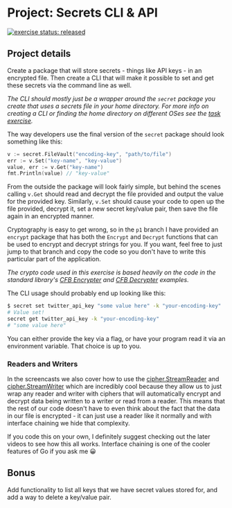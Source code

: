 # Project: Secrets CLI & API

[![exercise status: released](https://img.shields.io/badge/exercise%20status-released-green.svg?style=for-the-badge)](https://gophercises.com/exercises/secret)

## Project details

Create a package that will store secrets - things like API keys - in an encrypted file. Then create a CLI that will make it possible to set and get these secrets via the command line as well.

*The CLI should mostly just be a wrapper around the `secret` package you create that uses a secrets file in your home directory. For more info on creating a CLI or finding the home directory on different OSes see the [task exercise](https://gophercises.com/exercises/task).*

The way developers use the final version of the `secret` package should look something like this:

```go
v := secret.FileVault("encoding-key", "path/to/file")
err := v.Set("key-name", "key-value")
value, err := v.Get("key-name")
fmt.Println(value) // "key-value"
```

From the outside the package will look fairly simple, but behind the scenes calling `v.Get` should read and decrypt the file provided and output the value for the provided key. Similarly, `v.Set` should cause your code to open up the file provided, decrypt it, set a new secret key/value pair, then save the file again in an encrypted manner.

Cryptography is easy to get wrong, so in the `p1` branch I have provided an `encrypt` package that has both the `Encrypt` and `Decrypt` functions that can be used to encrypt and decrypt strings for you. If you want, feel free to just jump to that branch and copy the code so you don't have to write this particular part of the application.

*The crypto code used in this exercise is based heavily on the code in the standard library's [CFB Encrypter](https://golang.org/pkg/crypto/cipher/#NewCFBEncrypter) and [CFB Decrypter](https://golang.org/pkg/crypto/cipher/#NewCFBDecrypter) examples.*

The CLI usage should probably end up looking like this:

```bash
$ secret set twitter_api_key "some value here" -k "your-encoding-key"
# Value set!
secret get twitter_api_key -k "your-encoding-key"
# "some value here"
```

You can either provide the key via a flag, or have your program read it via an environment variable. That choice is up to you.

### Readers and Writers

In the screencasts we also cover how to use the [cipher.StreamReader](https://golang.org/pkg/crypto/cipher/#StreamReader) and [cipher.StreamWriter](https://golang.org/pkg/crypto/cipher/#StreamWriter) which are incredibly cool because they allow us to just wrap any reader and writer with ciphers that will automatically encrypt and decrypt data being written to a writer or read from a reader. This means that the rest of our code doesn't have to even think about the fact that the data in our file is encrypted - it can just use a reader like it normally and with interface chaining we hide that complexity.

If you code this on your own, I definitely suggest checking out the later videos to see how this all works. Interface chaining is one of the cooler features of Go if you ask me 😀

## Bonus

Add functionality to list all keys that we have secret values stored for, and add a way to delete a key/value pair.
